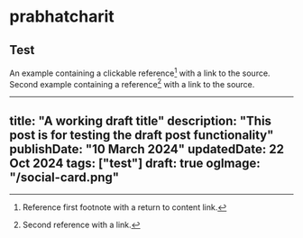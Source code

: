 # prabhatcharit

## Test

An example containing a clickable reference[^1] with a link to the source.
Second example containing a reference[^2] with a link to the source.
[^1]: Reference first footnote with a return to content link.
[^2]: Second reference with a link.

---
title: "A working draft title"
description: "This post is for testing the draft post functionality"
publishDate: "10 March 2024"
updatedDate: 22 Oct 2024
tags: ["test"]
draft: true
ogImage: "/social-card.png"
---
